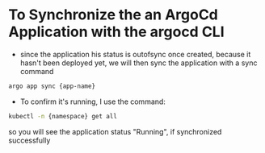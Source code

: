 # To Synchronize the an ArgoCd Application with the argocd CLI

- since the application his status is outofsync once created, because it hasn't been deployed yet, we will then sync the application with a sync command

``` bash
argo app sync {app-name}
```

- To confirm it's running, I use the command:

```bash
kubectl -n {namespace} get all
```

so you will see the application status "Running", if synchronized successfully

